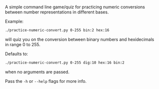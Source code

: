 A simple command line game/quiz for practicing numeric conversions between
number representations in different bases.

Example:
```sh
./practice-numeric-convert.py 0-255 bin:2 hex:16
```
will quiz you on the conversion between binary numbers and hexidecimals
in range 0 to 255.

Defaults to:
```sh
./practice-numeric-convert.py 0-255 dig:10 hex:16 bin:2
```
when no arguments are passed.

Pass the `-h` or `--help` flags for more info.

